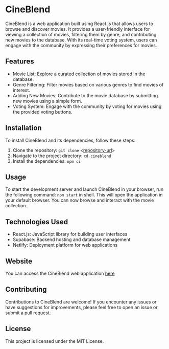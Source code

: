 # CineBlend

CineBlend is a web application built using React.js that allows users to browse and discover movies. It provides a user-friendly interface for viewing a collection of movies, filtering them by genre, and contributing new movies to the database. With its real-time voting system, users can engage with the community by expressing their preferences for movies.

## Features

- Movie List: Explore a curated collection of movies stored in the database.
- Genre Filtering: Filter movies based on various genres to find movies of interest.
- Adding New Movies: Contribute to the movie database by submitting new movies using a simple form.
- Voting System: Engage with the community by voting for movies using the provided voting buttons.

## Installation
To install CineBlend and its dependencies, follow these steps:
1. Clone the repository: `git clone` <[repository-url](https://github.com/TylerHarris613/Movie-Recommendation-Web-App)>
2. Navigate to the project directory: `cd cineblend`
3. Install the dependencies: `npm ci`
## Usage
To start the development server and launch CineBlend in your browser, run the following command: `npm start` in shell.
This will open the application in your default browser. You can now browse and interact with the movie collection.

## Technologies Used
- React.js: JavaScript library for building user interfaces
- Supabase: Backend hosting and database management
- Netlify: Deployment platform for web applications
## Website
You can access the CineBlend web application [here]([[url](https://watchwithme-tharris.netlify.app)])
## Contributing
Contributions to CineBlend are welcome! If you encounter any issues or have suggestions for improvements, please feel free to open an issue or submit a pull request.
## License
This project is licensed under the MIT License.
